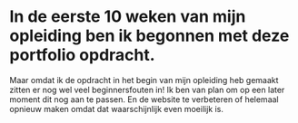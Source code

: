 # In de eerste 10 weken van mijn opleiding ben ik begonnen met deze portfolio opdracht.
Maar omdat ik de opdracht in het begin van mijn opleiding heb gemaakt zitten er nog wel
veel beginnersfouten in! Ik ben van plan om op een later moment dit nog aan te passen.
En de website te verbeteren of helemaal opnieuw maken omdat dat waarschijnlijk even moeilijk is.
